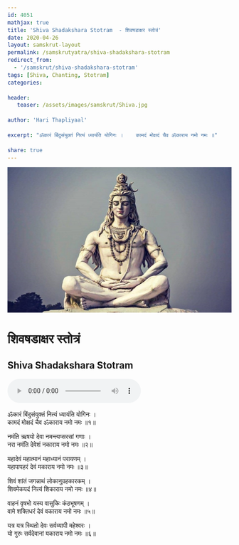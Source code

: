 ```yaml
---    
id: 4051    
mathjax: true    
title: 'Shiva Shadakshara Stotram  - शिवषडाक्षर स्तोत्रं'    
date: 2020-04-26    
layout: samskrut-layout 
permalink: /samskrutyatra/shiva-shadakshara-stotram
redirect_from: 
  - '/samskrut/shiva-shadakshara-stotram'
tags: [Shiva, Chanting, Stotram]    
categories:    
    
header:    
   teaser: /assets/images/samskrut/Shiva.jpg    
    
author: 'Hari Thapliyaal'    
    
excerpt: "ॐकारं बिंदुसंयुक्तं नित्यं ध्यायंति योगिनः ।    कामदं मोक्षदं चैव ॐकाराय नमो नमः ॥"   
    
share: true    
---    
```

    
![](/assets/images/samskrut/Shiva.jpg)    
    
# शिवषडाक्षर स्तोत्रं    
## Shiva Shadakshara Stotram    
    
<audio controls>
  <source src="https://raw.githubusercontent.com/dasarpai/DAI-mp3/main/dasarpai-mp3/022-ShivShadaksharaStotram.mp3" type="audio/mp3">
  Your browser does not support the audio element.
</audio>     
    
    
    
ॐकारं बिंदुसंयुक्तं नित्यं ध्यायंति योगिनः ।    
कामदं मोक्षदं चैव ॐकाराय नमो नमः ॥१॥    
    
नमंति ऋषयो देवा नमन्त्यप्सरसां गणाः ।    
नरा नमंति देवेशं नकाराय नमो नमः ॥२॥    
    
महादेवं महात्मानं महाध्यानं परायणम् ।    
महापापहरं देवं मकाराय नमो नमः ॥३॥    
    
शिवं शांतं जगन्नाथं लोकानुग्रहकारकम् ।    
शिवमेकपदं नित्यं शिकाराय नमो नमः ॥४॥    
    
वाहनं वृषभो यस्य वासुकिः कंठभूषणम् ।    
वामे शक्तिधरं देवं वकाराय नमो नमः ॥५॥    
    
यत्र यत्र स्थितो देवः सर्वव्यापी महेश्वरः ।    
यो गुरुः सर्वदेवानां यकाराय नमो नमः ॥६॥    
    
